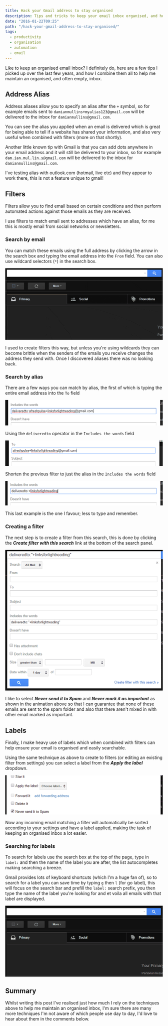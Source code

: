 ```yaml
---
title: Hack your Gmail address to stay organised
description: Tips and tricks to keep your email inbox organised, and hopefully empty!
date: "2016-01-22T09:25"
path: "/hack-your-gmail-address-to-stay-organised/"
tags:
  - productivity
  - organisation
  - automation
  - email
---
```


Like to keep an organised email inbox? I definitely do, here are a few tips I picked up over the last few years, and how I combine them all to help me maintain an organised, and often empty, inbox.

## Address Alias

Address aliases allow you to specify an alias after the `+` symbol, so for example emails sent to `damianmullins+myalias123@gmail.com` will be delivered to the inbox for `damianmullins@gmail.com`.

You can see the alias you applied when an email is delivered which is great for being able to tell if a website has shared your information, and also very useful when combined with filters (more on that shortly).

Another little known tip with Gmail is that you can add dots anywhere in your email address and it will still be delivered to your inbox, so for example `dam.ian.mul.lin.s@gmail.com` will be delivered to the inbox for `damianmullins@gmail.com`.

I've testing alias with outlook.com (hotmail, live etc) and they appear to work there, this is not a feature unique to gmail!

## Filters

Filters allow you to find email based on certain conditions and then perform automated actions against those emails as they are received.

I use filters to match email sent to addresses which have an alias, for me this is mostly email from social networks or newsletters.

### Search by email

You can match these emails using the full address by clicking the arrow in the search box and typing the email address into the `From` field. You can also use wildcard selectors (`*`) in the search box.

![Filter email address](./filter-email-address.gif)

I used to create filters this way, but unless you're using wildcards they can become brittle when the senders of the emails you receive changes the address they send with. Once I discovered aliases there was no looking back.

### Search by alias

There are a few ways you can match by alias, the first of which is typing the entire email address into the `To` field

![e.g. afreshpulse+linksforlightreading@gmail.com](./full-email-includes-words.png)

Using the `deliveredto` operator in the `Includes the words` field

![e.g. deliveredto:afreshpulse+linksforlightreading@gmail.com](./to-field-email.png)

Shorten the previous filter to just the alias in the `Includes the words` field

![e.g. deliveredto:+linksforlightreading](./alias-includes-words.png)

This last example is the one I favour; less to type and remember.

### Creating a filter

The next step is to create a filter from this search, this is done by clicking the ___Create filter with this search___ link at the bottom of the search panel.

![Creating a filter](./create-filter.gif)

I like to select ___Never send it to Spam___ and ___Never mark it as important___ as shown in the animation above so that I can guarantee that none of these emails are sent to the spam folder and also that there aren't mixed in with other email marked as important.

## Labels

Finally, I make heavy use of labels which when combined with filters can help ensure your email is organised and easily searchable.

Using the same technique as above to create to filters (or editing an existing filter from settings) you can select a label from the ___Apply the label___ dropdown.

![Apply label](./apply-label.gif)

Now any incoming email matching a filter will automatically be sorted according to your settings and have a label applied, making the task of keeping an organised inbox a lot easier.

### Searching for labels

To search for labels use the search box at the top of the page, type in `label:` and then the name of the label you are after, the list autocompletes making searching a breeze.

Gmail provides lots of keyboard shortcuts (which I'm a huge fan of), so to search for a label you can save time by typing `g` then `l` (for go label), this will focus on the search bar and prefill the `label:` search prefix, you then type the name of the label you're looking for and et voila all emails with that label are displayed.

![Search for label using keyboard shortcuts](./search-label-keyboard-shortcuts.gif)

## Summary

Whilst writing this post I've realised just how much I rely on the techniques above to help me maintain an organised inbox, I'm sure there are many more techniques I'm not aware of which people use day to day, I'd love to hear about them in the comments below.
